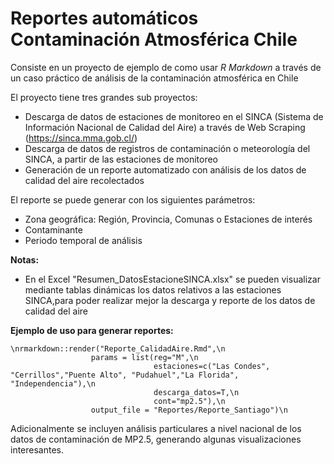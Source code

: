 Reportes automáticos Contaminación Atmosférica Chile
================
Consiste en un proyecto de ejemplo de como usar *R Markdown* a través de un caso práctico de análisis de la contaminación atmosférica en Chile

El proyecto tiene tres grandes sub proyectos:
* Descarga de datos de estaciones de monitoreo en el SINCA (Sistema de Información Nacional de Calidad del Aire) a través de Web Scraping (https://sinca.mma.gob.cl/)
* Descarga de datos de registros de contaminación o meteorología del SINCA, a partir de las estaciones de monitoreo
* Generación de un reporte automatizado con análisis de los datos de calidad del aire recolectados
	
El reporte se puede generar con los siguientes parámetros:
* Zona geográfica: Región, Provincia, Comunas o Estaciones de interés
* Contaminante
* Periodo temporal de análisis

**Notas:**
* En el Excel "Resumen_DatosEstacioneSINCA.xlsx" se pueden visualizar mediante tablas dinámicas los datos relativos  a las estaciones SINCA,para poder realizar mejor la descarga y reporte de los datos de calidad del aire

**Ejemplo de uso para generar reportes:**

	\nrmarkdown::render("Reporte_CalidadAire.Rmd",\n
					  params = list(reg="M",\n
									estaciones=c("Las Condes", "Cerrillos","Puente Alto", "Pudahuel","La Florida", "Independencia"),\n
									descarga_datos=T,\n
									cont="mp2.5"),\n
					  output_file = "Reportes/Reporte_Santiago")\n

Adicionalmente se incluyen análisis particulares a nivel nacional de los datos de contaminación de MP2.5, generando algunas visualizaciones interesantes.
